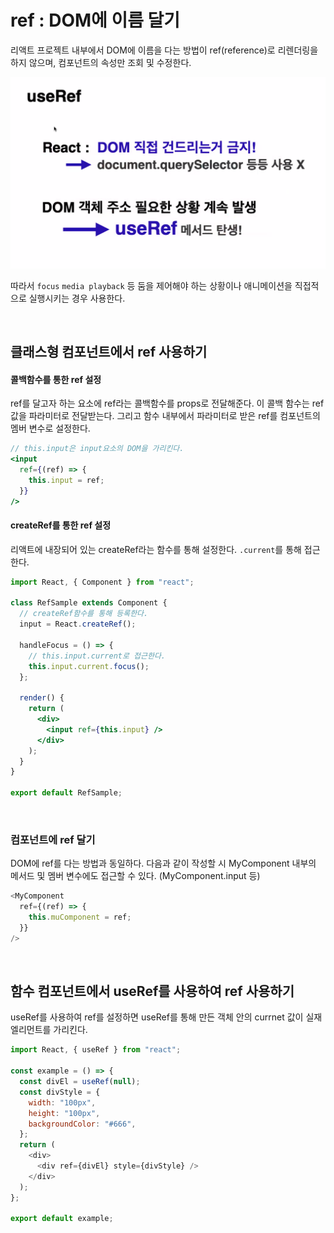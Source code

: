 # ref : DOM에 이름 달기

리액트 프로젝트 내부에서 DOM에 이름을 다는 방법이 ref(reference)로 리렌더링을 하지 않으며, 컴포넌트의 속성만 조회 및 수정한다.

<img src="../img/Ref.png">

따라서 `focus` `media playback` 등 둠을 제어해야 하는 상황이나 애니메이션을 직접적으로 실행시키는 경우 사용한다.

<br/>

## 클래스형 컴포넌트에서 ref 사용하기

#### 콜백함수를 통한 ref 설정

ref를 달고자 하는 요소에 ref라는 콜백함수를 props로 전달해준다. 이 콜백 함수는 ref 값을 파라미터로 전달받는다. 그리고 함수 내부에서 파라미터로 받은 ref를 컴포넌트의 멤버 변수로 설정한다.

```jsx
// this.input은 input요소의 DOM을 가리킨다.
<input
  ref={(ref) => {
    this.input = ref;
  }}
/>
```

#### createRef를 통한 ref 설정

리액트에 내장되어 있는 createRef라는 함수를 통해 설정한다. `.current`를 통해 접근한다.

```jsx
import React, { Component } from "react";

class RefSample extends Component {
  // createRef함수를 통해 등록한다.
  input = React.createRef();

  handleFocus = () => {
    // this.input.current로 접근한다.
    this.input.current.focus();
  };

  render() {
    return (
      <div>
        <input ref={this.input} />
      </div>
    );
  }
}

export default RefSample;
```

<br/>

### 컴포넌트에 ref 달기

DOM에 ref를 다는 방법과 동일하다. 다음과 같이 작성할 시 MyComponent 내부의 메서드 및 멤버 변수에도 접근할 수 있다. (MyComponent.input 등)

```js
<MyComponent
  ref={(ref) => {
    this.muComponent = ref;
  }}
/>
```

<br/>

## 함수 컴포넌트에서 useRef를 사용하여 ref 사용하기

useRef를 사용하여 ref를 설정하면 useRef를 통해 만든 객체 안의 currnet 값이 실재 엘리먼트를 가리킨다.

```js
import React, { useRef } from "react";

const example = () => {
  const divEl = useRef(null);
  const divStyle = {
    width: "100px",
    height: "100px",
    backgroundColor: "#666",
  };
  return (
    <div>
      <div ref={divEl} style={divStyle} />
    </div>
  );
};

export default example;
```
